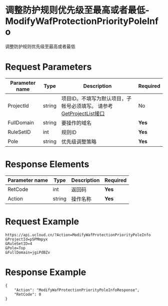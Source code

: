 # 调整防护规则优先级至最高或者最低-ModifyWafProtectionPriorityPoleInfo

调整防护规则优先级至最高或者最低

# Request Parameters
|Parameter name|Type|Description|Required|
|---|---|---|---|
|ProjectId|string|项目ID。不填写为默认项目，子帐号必须填写。 请参考[GetProjectList接口](api/summary/get_project_list)|No|
|FullDomain|string|要操作的域名|**Yes**|
|RuleSetID|int|规则ID|**Yes**|
|Pole|string|优先级调整策略|**Yes**|

# Response Elements
|Parameter name|Type|Description|Required|
|---|---|---|---|
|RetCode|int|返回码|**Yes**|
|Action|string|操作名称|**Yes**|

# Request Example
```
https://api.ucloud.cn/?Action=ModifyWafProtectionPriorityPoleInfo
&ProjectId=pSPMmpyx
&RuleSetID=4
&Pole=Top
&FullDomain=jgiPdBZv
```

# Response Example
```
{
    "Action": "ModifyWafProtectionPriorityPoleInfoResponse", 
    "RetCode": 0
}
```

